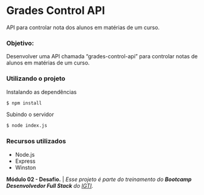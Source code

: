 # Grades Control API

API para controlar nota dos alunos em matérias de um curso.

### Objetivo:

Desenvolver uma API chamada “grades-control-api” para controlar notas de alunos em matérias de um curso.

### Utilizando o projeto

Instalando as dependências
```sh
$ npm install
```

Subindo o servidor
```sh
$ node index.js
```

### Recursos utilizados

- Node.js
- Express
- Winston

**Módulo 02 - Desafio.** | _Esse projeto é parte do treinamento do **Bootcamp Desenvolvedor Full Stack** do [IGTI](https://www.igti.com.br/)._
